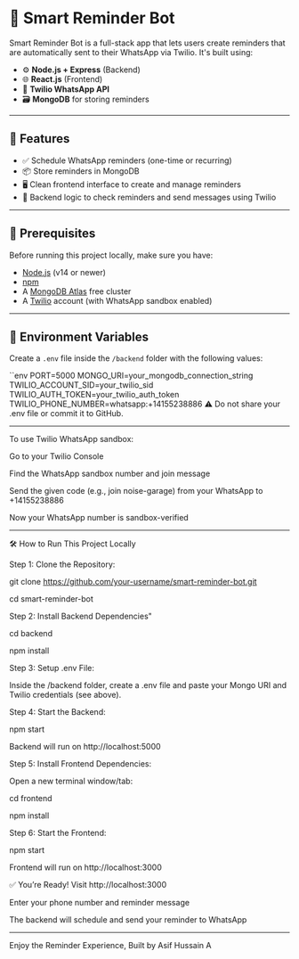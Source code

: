 # 📅 Smart Reminder Bot

Smart Reminder Bot is a full-stack app that lets users create reminders that are automatically sent to their WhatsApp via Twilio. It's built using:

- ⚙️ **Node.js + Express** (Backend)
- 🌐 **React.js** (Frontend)
- 💬 **Twilio WhatsApp API**
- 🗃️ **MongoDB** for storing reminders

---

## 🚀 Features

- ✅ Schedule WhatsApp reminders (one-time or recurring)
- 📦 Store reminders in MongoDB
- 🖥️ Clean frontend interface to create and manage reminders
- 🔁 Backend logic to check reminders and send messages using Twilio

---

## 🧠 Prerequisites

Before running this project locally, make sure you have:

- [Node.js](https://nodejs.org/) (v14 or newer)
- [npm](https://www.npmjs.com/)
- A [MongoDB Atlas](https://www.mongodb.com/cloud/atlas) free cluster
- A [Twilio](https://www.twilio.com/) account (with WhatsApp sandbox enabled)

---

## 🔐 Environment Variables

Create a `.env` file inside the `/backend` folder with the following values:

``env
PORT=5000
MONGO_URI=your_mongodb_connection_string
TWILIO_ACCOUNT_SID=your_twilio_sid
TWILIO_AUTH_TOKEN=your_twilio_auth_token
TWILIO_PHONE_NUMBER=whatsapp:+14155238886
⚠️ Do not share your .env file or commit it to GitHub.

---

To use Twilio WhatsApp sandbox:

Go to your Twilio Console

Find the WhatsApp sandbox number and join message

Send the given code (e.g., join noise-garage) from your WhatsApp to +14155238886

Now your WhatsApp number is sandbox-verified

---

🛠️ How to Run This Project Locally

Step 1: Clone the Repository:


git clone https://github.com/your-username/smart-reminder-bot.git

cd smart-reminder-bot

Step 2: Install Backend Dependencies"


cd backend

npm install

Step 3: Setup .env File:


Inside the /backend folder, create a .env file and paste your Mongo URI and Twilio credentials (see above).

Step 4: Start the Backend:


npm start

Backend will run on http://localhost:5000

Step 5: Install Frontend Dependencies:

Open a new terminal window/tab:


cd frontend

npm install

Step 6: Start the Frontend:


npm start

Frontend will run on http://localhost:3000

✅ You’re Ready!
Visit http://localhost:3000

Enter your phone number and reminder message

The backend will schedule and send your reminder to WhatsApp

---

Enjoy the Reminder Experience, Built by Asif Hussain A
